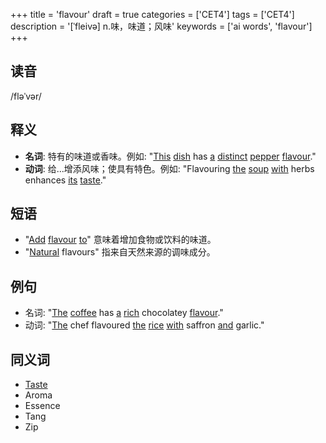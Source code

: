 +++
title = 'flavour'
draft = true
categories = ['CET4']
tags = ['CET4']
description = '[ˈfleivə] n.味，味道；风味'
keywords = ['ai words', 'flavour']
+++

## 读音
/fləˈvər/

## 释义
- **名词**: 特有的味道或香味。例如: "[This](/post/this/) [dish](/post/dish/) has [a](/post/a/) [distinct](/post/distinct/) [pepper](/post/pepper/) [flavour](/post/flavour/)."
- **动词**: 给...增添风味；使具有特色。例如: "Flavouring [the](/post/the/) [soup](/post/soup/) [with](/post/with/) herbs enhances [its](/post/its/) [taste](/post/taste/)."

## 短语
- "[Add](/post/add/) [flavour](/post/flavour/) [to](/post/to/)" 意味着增加食物或饮料的味道。
- "[Natural](/post/natural/) flavours" 指来自天然来源的调味成分。

## 例句
- 名词: "[The](/post/the/) [coffee](/post/coffee/) has [a](/post/a/) [rich](/post/rich/) chocolatey [flavour](/post/flavour/)."
- 动词: "[The](/post/the/) chef flavoured [the](/post/the/) [rice](/post/rice/) [with](/post/with/) saffron [and](/post/and/) garlic."

## 同义词
- [Taste](/post/taste/)
- Aroma
- Essence
- Tang
- Zip
